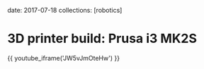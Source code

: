 date: 2017-07-18
collections: [robotics]

3D printer build: Prusa i3 MK2S
===============================

{{ youtube_iframe('JW5vJmOteHw') }}
